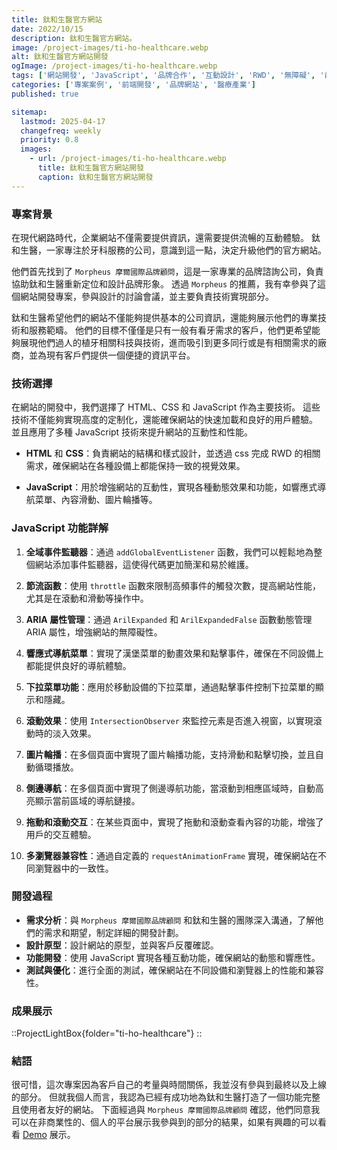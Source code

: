 ```yaml
---
title: 鈦和生醫官方網站
date: 2022/10/15
description: 鈦和生醫官方網站。
image: /project-images/ti-ho-healthcare.webp
alt: 鈦和生醫官方網站開發
ogImage: /project-images/ti-ho-healthcare.webp
tags: ['網站開發', 'JavaScript', '品牌合作', '互動設計', 'RWD', '無障礙', '前端技術', '企業網站', 'UI/UX']
categories: ['專案案例', '前端開發', '品牌網站', '醫療產業']
published: true

sitemap:
  lastmod: 2025-04-17
  changefreq: weekly
  priority: 0.8
  images:
    - url: /project-images/ti-ho-healthcare.webp
      title: 鈦和生醫官方網站開發
      caption: 鈦和生醫官方網站開發
---
```


### 專案背景

在現代網路時代，企業網站不僅需要提供資訊，還需要提供流暢的互動體驗。
鈦和生醫，一家專注於牙科服務的公司，意識到這一點，決定升級他們的官方網站。

他們首先找到了 `Morpheus 摩爾國際品牌顧問`，這是一家專業的品牌諮詢公司，負責協助鈦和生醫重新定位和設計品牌形象。
透過 `Morpheus` 的推薦，我有幸參與了這個網站開發專案，參與設計的討論會議，並主要負責技術實現部分。

鈦和生醫希望他們的網站不僅能夠提供基本的公司資訊，還能夠展示他們的專業技術和服務範疇。
他們的目標不僅僅是只有一般有看牙需求的客戶，他們更希望能夠展現他們過人的植牙相關科技與技術，進而吸引到更多同行或是有相關需求的廠商，並為現有客戶們提供一個便捷的資訊平台。

### 技術選擇

在網站的開發中，我們選擇了 HTML、CSS 和 JavaScript 作為主要技術。
這些技術不僅能夠實現高度的定制化，還能確保網站的快速加載和良好的用戶體驗。
並且應用了多種 JavaScript 技術來提升網站的互動性和性能。

- **HTML** 和 **CSS**：負責網站的結構和樣式設計，並透過 css 完成 RWD 的相關需求，確保網站在各種設備上都能保持一致的視覺效果。

- **JavaScript**：用於增強網站的互動性，實現各種動態效果和功能，如響應式導航菜單、內容滑動、圖片輪播等。

### JavaScript 功能詳解

1. **全域事件監聽器**：通過 `addGlobalEventListener` 函數，我們可以輕鬆地為整個網站添加事件監聽器，這使得代碼更加簡潔和易於維護。

2. **節流函數**：使用 `throttle` 函數來限制高頻事件的觸發次數，提高網站性能，尤其是在滾動和滑動等操作中。

3. **ARIA 屬性管理**：通過 `ArilExpanded` 和 `ArilExpandedFalse` 函數動態管理 ARIA 屬性，增強網站的無障礙性。

4. **響應式導航菜單**：實現了漢堡菜單的動畫效果和點擊事件，確保在不同設備上都能提供良好的導航體驗。

5. **下拉菜單功能**：應用於移動設備的下拉菜單，通過點擊事件控制下拉菜單的顯示和隱藏。

6. **滾動效果**：使用 `IntersectionObserver` 來監控元素是否進入視窗，以實現滾動時的淡入效果。

7. **圖片輪播**：在多個頁面中實現了圖片輪播功能，支持滑動和點擊切換，並且自動循環播放。

8. **側邊導航**：在多個頁面中實現了側邊導航功能，當滾動到相應區域時，自動高亮顯示當前區域的導航鏈接。

9. **拖動和滾動交互**：在某些頁面中，實現了拖動和滾動查看內容的功能，增強了用戶的交互體驗。

10. **多瀏覽器兼容性**：通過自定義的 `requestAnimationFrame` 實現，確保網站在不同瀏覽器中的一致性。

### 開發過程

- **需求分析**：與 `Morpheus 摩爾國際品牌顧問` 和鈦和生醫的團隊深入溝通，了解他們的需求和期望，制定詳細的開發計劃。
- **設計原型**：設計網站的原型，並與客戶反覆確認。
- **功能開發**：使用 JavaScript 實現各種互動功能，確保網站的動態和響應性。
- **測試與優化**：進行全面的測試，確保網站在不同設備和瀏覽器上的性能和兼容性。

### 成果展示

::ProjectLightBox{folder="ti-ho-healthcare"}
::

### 結語

很可惜，這次專案因為客戶自己的考量與時間關係，我並沒有參與到最終以及上線的部分。
但就我個人而言，我認為已經有成功地為鈦和生醫打造了一個功能完整且使用者友好的網站。
下面經過與 `Morpheus 摩爾國際品牌顧問` 確認，他們同意我可以在非商業性的、個人的平台展示我參與到的部分的結果，如果有興趣的可以看看 [Demo](https://ti-ho-healthcare.netlify.app/) 展示。
